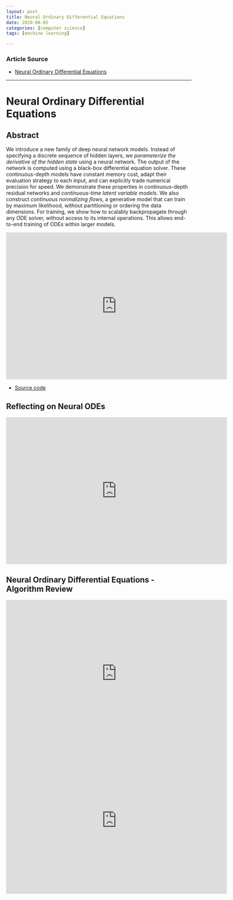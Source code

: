 ```yaml
---
layout: post
title: Neural Ordinary Differential Equations
date: 2020-08-05
categories: [computer science]
tags: [machine learning]

---
```


### Article Source
* [Neural Ordinary Differential Equations](https://www.youtube.com/watch?v=V6nGT0Gakyg)

----


# Neural Ordinary Differential Equations

## Abstract

We introduce a new family of deep neural network models. Instead of specifying a discrete sequence of hidden layers, we *parameterize the derivative of the hidden state* using a neural network. The output of the network is computed using a black-box differential equation solver. These continuous-depth models have constant memory cost, adapt their evaluation strategy to each input, and can explicitly trade numerical precision for speed. We demonstrate these properties in continuous-depth residual networks and *continuous-time latent variable models*. We also construct *continuous normalizing flows*, a generative model that can train by maximum likelihood, without partitioning or ordering the data dimensions. For training, we show how to scalably backpropagate through any ODE solver, without access to its internal operations. This allows end-to-end training of ODEs within larger models.

<iframe width="600" height="400" src="https://www.youtube.com/embed/V6nGT0Gakyg" frameborder="0" allow="accelerometer; autoplay; encrypted-media; gyroscope; picture-in-picture" allowfullscreen></iframe>

* [Source code](https://github.com/rtqichen/torchdiffeq)

## Reflecting on Neural ODEs
<iframe width="600" height="400" src="https://www.youtube.com/embed/YZ-_E7A3V2w" frameborder="0" allow="accelerometer; autoplay; encrypted-media; gyroscope; picture-in-picture" allowfullscreen></iframe>

## Neural Ordinary Differential Equations - Algorithm Review

<iframe width="600" height="400" src="https://www.youtube.com/embed/BzTyEJvnyd8" frameborder="0" allow="accelerometer; autoplay; encrypted-media; gyroscope; picture-in-picture" allowfullscreen></iframe>

<iframe width="600" height="400" src="https://www.youtube.com/embed/2pP0Puj15Nc" frameborder="0" allow="accelerometer; autoplay; encrypted-media; gyroscope; picture-in-picture" allowfullscreen></iframe>